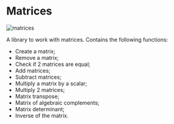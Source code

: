 # Matrices

![matrices](/Matrices/images/matrices.jpg)

A library to work with matrices. Contains the following functions:

* Create a matrix;
* Remove a matrix;
* Check if 2 matrices are equal;
* Add matrices;
* Subtract matrices;
* Multiply a matrix by a scalar;
* Multiply 2 matrices;
* Matrix transpose;
* Matrix of algebraic complements;
* Matrix determinant;
* Inverse of the matrix.
